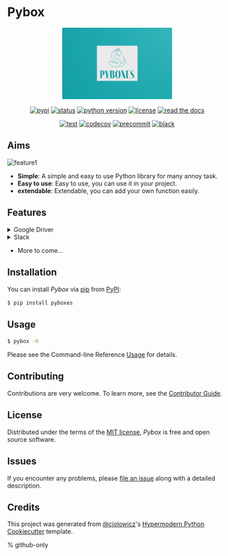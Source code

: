 # Pybox

<div align="center">

<img src="https://raw.githubusercontent.com/cauliyang/pybox/main/docs/_static/logo.png" width=50% alt="logo">

[![pypi](https://img.shields.io/pypi/v/pyboxes.svg)](https://pypi.org/project/pyboxes/)
[![status](https://img.shields.io/pypi/status/pyboxes.svg)](https://pypi.org/project/pyboxes/)
[![python version](https://img.shields.io/pypi/pyversions/pyboxes)](https://pypi.org/project/pyboxes)
[![license](https://img.shields.io/pypi/l/pyboxes)](https://opensource.org/licenses/MIT)
[![read the docs](https://img.shields.io/readthedocs/pyboxes/latest.svg?label=Read%20the%20Docs)](https://pyboxes.readthedocs.io/)

[![test](https://github.com/cauliyang/pybox/workflows/Tests/badge.svg)](https://github.com/cauliyang/pybox/actions?workflow=Tests)
[![codecov](https://codecov.io/gh/cauliyang/pybox/branch/main/graph/badge.svg)](https://codecov.io/gh/cauliyang/pybox)
[![precommit](https://img.shields.io/badge/pre--commit-enabled-brightgreen?logo=pre-commit&logoColor=white)](https://github.com/pre-commit/pre-commit)
[![black](https://img.shields.io/badge/code%20style-black-000000.svg)](https://github.com/psf/black)

</div>

## Aims

![feature1](https://cdn.jsdelivr.net/gh/cauliyang/blog-image@main//img/20211205150625.png)

- **Simple**: A simple and easy to use Python library for many annoy task.
- **Easy to use**: Easy to use, you can use it in your project.
- **extendable**: Extendable, you can add your own function easily.

## Features

<details>

<summary> Google Driver</summary>

[Google-Driver]: A simple and easy to download files by sharing link of Google Driver.

For example:

```bash
$ pybox gdriver <url> <name> <size>
```

Detailed usage please see [Usage Documentation]

</details>

<details>

<summary> Slack</summary>

[Slack]: A simple and easy to send message to Slack Channel.

For example:

```bash
$ pybox slack [options] <webhook-url>
```

Detailed usage please see [Usage Documentation]

</details>

- More to come...

## Installation

You can install _Pybox_ via [pip] from [PyPI]:

```bash
$ pip install pyboxes
```

## Usage

```bash
$ pybox -h
```

Please see the Command-line Reference [Usage] for details.

## Contributing

Contributions are very welcome. To learn more, see the [Contributor Guide].

## License

Distributed under the terms of the [MIT license],
_Pybox_ is free and open source software.

## Issues

If you encounter any problems, please [file an issue] along with a detailed description.

## Credits

This project was generated from [@cjolowicz]'s [Hypermodern Python Cookiecutter] template.

[//]: # "link"
[@cjolowicz]: https://github.com/cjolowicz
[hypermodern python cookiecutter]: https://github.com/cjolowicz/cookiecutter-hypermodern-python
[mit license]: https://opensource.org/licenses/MIT
[pypi]: https://pypi.org/
[file an issue]: https://github.com/cauliyang/pybox/issues
[pip]: https://pip.pypa.io/
[google-driver]: https://www.google.com/drive/
[usage]: https://pyboxes.readthedocs.io/en/latest/usage.html
[slack]: https://slack.com/

% github-only

[contributor guide]: CONTRIBUTING.md
[usage documentation]: https://pyboxes.readthedocs.io/en/latest/usage.html
